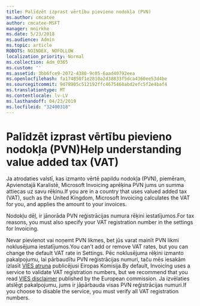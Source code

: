 ```yaml
---
title: Palīdzēt izprast vērtību pievieno nodokļa (PVN)
ms.author: cmcatee
author: cmcatee-MSFT
manager: mnirkhe
ms.date: 5/23/2018
ms.audience: Admin
ms.topic: article
ROBOTS: NOINDEX, NOFOLLOW
localization_priority: Normal
ms.collection: Adm_O365
ms.custom: ''
ms.assetid: 3bb6fce9-2072-4380-9c05-6aad40792eea
ms.openlocfilehash: fa174850f1e2810a2d38833f5dca4360ee53d4be
ms.sourcegitcommit: 9d78905c512192ffc4675468abd2efc5f2e4baf4
ms.translationtype: MT
ms.contentlocale: lv-LV
ms.lasthandoff: 04/23/2019
ms.locfileid: "32400318"
---
```

# <a name="help-understanding-value-added-tax-vat"></a><span data-ttu-id="06068-102">Palīdzēt izprast vērtību pievieno nodokļa (PVN)</span><span class="sxs-lookup"><span data-stu-id="06068-102">Help understanding value added tax (VAT)</span></span>

<span data-ttu-id="06068-103">Ja atrodaties valstī, kas izmanto vērtē papildu nodokļa (PVN), piemēram, Apvienotajā Karalistē, Microsoft Invoicing aprēķina PVN jums un summa attiecas uz savu rēķinu.</span><span class="sxs-lookup"><span data-stu-id="06068-103">If you are in a country that uses valued added tax (VAT), such as the United Kingdom, Microsoft Invoicing calculates the VAT for you, and applies the amount to your invoices.</span></span>
  
<span data-ttu-id="06068-104">Nodokļu dēļ, ir jānorāda PVN reģistrācijas numura rēķini iestatījumos.</span><span class="sxs-lookup"><span data-stu-id="06068-104">For tax reasons, you must also specify your VAT registration number in the settings for Invoicing.</span></span>
  
<span data-ttu-id="06068-105">Nevar pievienot vai noņemt PVN likmes, bet jūs varat mainīt PVN likmi noklusējuma iestatījumos.</span><span class="sxs-lookup"><span data-stu-id="06068-105">You can't add or remove VAT rates, but you can change the default VAT rate in Settings.</span></span> <span data-ttu-id="06068-106">Pēc noklusējuma rēķini izmanto pakalpojumu, lai pārbaudītu PVN reģistrācijas numuri, taču mēs iesakām izlasīt [VIES atruna](https://go.microsoft.com/fwlink/?LinkID=841741) publicējusi Eiropas Komisija.</span><span class="sxs-lookup"><span data-stu-id="06068-106">By default, Invoicing uses a service to validate VAT registration numbers, but we recommend that you read [VIES disclaimer](https://go.microsoft.com/fwlink/?LinkID=841741) published by the European commission.</span></span> <span data-ttu-id="06068-107">Ja izvēlaties atslēgt pakalpojumu, jums ir jāpārbauda visas PVN reģistrācijas numuri.</span><span class="sxs-lookup"><span data-stu-id="06068-107">If you choose to disable the service, you must verify all VAT registration numbers.</span></span> 
  

